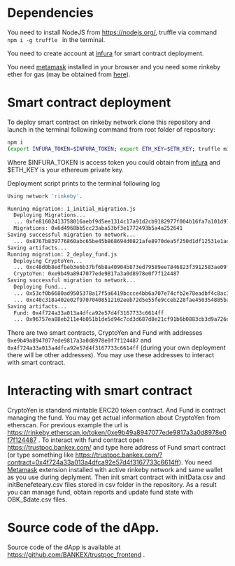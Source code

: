 # Dependencies

You need to install NodeJS from https://nodejs.org/, truffle via command `npm i -g truffle ` in the terminal.

You need to create account at [infura](https://infura.io/) for smart contract deployment.

You need [metamask](https://metamask.io/) installed in your browser and you need some rinkeby ether for gas (may be obtained from [here](https://www.rinkeby.io/#faucet)).


# Smart contract deployment

To deploy smart contract on rinkeby network clone this repository and launch in the terminal following command from root folder of repository:

```bash
npm i
(export INFURA_TOKEN=$INFURA_TOKEN; export ETH_KEY=$ETH_KEY; truffle migrate --reset --network rinkeby)
````

Where $INFURA_TOKEN is access token you could obtain from [infura](https://infura.io/) and $ETH_KEY is your ethereum private key.

Deployment script prints to the terminal following log
```bash
Using network 'rinkeby'.

Running migration: 1_initial_migration.js
  Deploying Migrations...
  ... 0xfe81602413758016aebf9d5ee1314c17a91d2cb9182977f004b16fa7a101d979
  Migrations: 0x6d4968bb5cc23aba53bf3e1772493b5a4a252641
Saving successful migration to network...
  ... 0x8767b839776860abc65be45b868694d0821afe8970dea5f250d1df12531e1ad1
Saving artifacts...
Running migration: 2_deploy_fund.js
  Deploying CryptoYen...
  ... 0xc48d0b8edfbeb3e6b37bf6b8a40904b873ed79589ee7846823f3912583ae09f1
  CryptoYen: 0xe9b49a8947077ede9817a3a0d8978e0f7f124487
Saving successful migration to network...
  Deploying Fund...
  ... 0x53cf0b6680ad9505378a17f5a6419bccce4bb6a707e74cfb2e78eadbf4c8ac33
  ... 0xc40c318a402e02f97070408512102eeb72d5e55fe9cceb228fae450354885ba5
Saving artifacts...
  Fund: 0x4f724a33a013a4dfca92e57d4f3167733c6614ff
  ... 0x96757ea88eb211e4b051b1de5d94c7cd3d687d8e21cf91b6b0883cb3d9a726d6
  ```
  
  There are two smart contracts, CryptoYen and Fund with addresses `0xe9b49a8947077ede9817a3a0d8978e0f7f124487` and `0x4f724a33a013a4dfca92e57d4f3167733c6614ff` (during your own deployment there will be other addresses). You may use these addresses to interact with smart contract.
 


# Interacting with smart contract

CryptoYen is standard mintable ERC20 token contract. And Fund is contract managing the fund. You may get actual information about CryptoYen from etherscan. For previous example the url is https://rinkeby.etherscan.io/token/0xe9b49a8947077ede9817a3a0d8978e0f7f124487 . To interact with fund contract open https://trustpoc.bankex.com/ and type here address of Fund smart contract (or type something like https://trustpoc.bankex.com/?contract=0x4f724a33a013a4dfca92e57d4f3167733c6614ff). You need  [Metamask](https://metamask.io) extension installed with active rinkeby network and same wallet as you use during deplyment. Then init smart contract with initData.csv and initBenefeteary.csv files stored in csv folder in the repository. 
As a result you can manage fund, obtain reports and update fund state with OBK_$date.csv files.

# Source code of the dApp.

Source code of the dApp is available at https://github.com/BANKEX/trustpoc_frontend .
